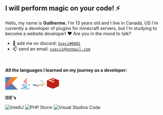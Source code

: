## I will perform magic on your code! :zap:

Hello, my name is **Guilherme**, I'm 13 years old and I live in Canadá, US I'm currently a developer of plugins for minecraft servers, but I'm studying to become a website developer! :heart:
Are you in the mood to talk?
- :speech_balloon: add me on discord: [`Sveci#0001`](https://discord.com/users/869683830502608987)
- :mailbox: send an email: [`svecii@hotmail.com`](maito:svecii@hotmail.com)

<br>

**All the languages ​​I learned on my journey as a developer:**

<p align="left">
  <img src="https://raw.githubusercontent.com/devicons/devicon/master/icons/kotlin/kotlin-original.svg" width="40" height="40" />
  <img src="https://raw.githubusercontent.com/devicons/devicon/master/icons/java/java-original.svg" alt="java" width="40" height="40" />
  <img src="https://raw.githubusercontent.com/devicons/devicon/master/icons/mysql/mysql-original-wordmark.svg" width="40" height="40" />
  <img src="https://raw.githubusercontent.com/devicons/devicon/master/icons/redis/redis-original.svg" width="40" height="40" />

**IDE's**

  ![IntelliJ](https://img.shields.io/badge/IntelliJ-000000?style=for-the-badge&logo=intellij-idea&logoColor=blue)
  ![PHP Storm](https://img.shields.io/badge/PHP%20Storm-000000?style=for-the-badge&logo=phpstorm&logoColor=white)
  ![Visual Studios Code](https://img.shields.io/badge/Visual%20Studio%20Code-000000?style=for-the-badge&logo=visual%20studio%20code&logoColor=blue)

